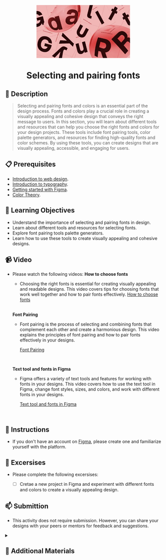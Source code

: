 <div align="center">
    <img src="../images/fonts.webp" alt="Logo" height="170" align="center">
    <h1 align="center">Selecting and pairing fonts</h1>
</div>

## 📝 Description
> Selecting and pairing fonts and colors is an essential part of the design process. Fonts and colors play a crucial role in creating a visually appealing and cohesive design that conveys the right message to users. In this section, you will learn about different tools and resources that can help you choose the right fonts and colors for your design projects. These tools include font pairing tools, color palette generators, and resources for finding high-quality fonts and color schemes. By using these tools, you can create designs that are visually appealing, accessible, and engaging for users.

## 📋 Prerequisites
- [Introduction to web design](./01_web-design-concepts.md).
- [Introduction to typography](./02_typography.md).
- [Getting started with Figma](./03_getting_started_with_Figma.md).
- [Color Theory](./04_color_theory.md).

## 🎯 Learning Objectives
- Understand the importance of selecting and pairing fonts in design.
- Learn about different tools and resources for selecting fonts.
- Explore font pairing tools palette generators.
- Learn how to use these tools to create visually appealing and cohesive designs.


## 📹 Video

- Please watch the following videos:
    **How to choose fonts**
    - Choosing the right fonts is essential for creating visually appealing and readable designs. This video covers tips for choosing fonts that work well together and how to pair fonts effectively.
    <a href="https://www.youtube.com/watch?v=IviIMAItx2s" target="_blank">How to choose fonts</a>

    <br>

    **Font Pairing**

    - Font pairing is the process of selecting and combining fonts that complement each other and create a harmonious design. This video explains the principles of font pairing and how to pair fonts effectively in your designs.

        <a href="https://www.youtube.com/watch?v=06Zjr8pTv4c" target="_blank">Font Pairing</a>

    <br>
    
    **Text tool and fonts in Figma**
    - Figma offers a variety of text tools and features for working with fonts in your designs. This video covers how to use the text tool in Figma, change font styles, sizes, and colors, and work with different fonts in your designs.

        <a href="https://www.youtube.com/watch?v=5i-ebNTjad8&list=PLXDU_eVOJTx6zk5MDarIs0asNoZqlRG23&index=10" target="_blank">Text tool and fonts in Figma</a>

    <br>


## 🔧 Instructions
- If you don't have an account on [Figma](https://www.figma.com), please create one and familiarize yourself with the platform.

## 🚀 Excersises
- Please complete the following excersises:
    - [ ] Cretae a new project in Figma and experiment with different fonts and colors to create a visually appealing design.


## 📫 Submittion
- This activity does not require submission. However, you can share your designs with your peers or mentors for feedback and suggestions.

<details>
    <summary>
        <h2>📌 Additional Materials</h2>
    </summary>
    <hr style="height:1px;border-width:0;color:gray;background-color:dark">
    <i>
        These are all optional, but if you're interested in exploring this topic further, here are some resources to help you.
    </i>

<br>
    <ul>
        <li><a href="https://www.youtube.com/watch?v=jPi-ISY0BO0" target="_blank">
        Best online tools for pairing fonts</a></li>
        </a></li>
    </ul>
</details>
